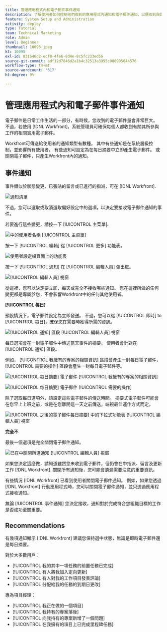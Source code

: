 ```yaml
---
title: 管理應用程式內和電子郵件事件通知
description: 了解使用者如何控制他們收到的應用程式內通知和電子郵件通知，以便收到與其工作相關、有用的電子郵件。
feature: System Setup and Administration
activity: deploy
type: Tutorial
team: Technical Marketing
role: Admin
level: Beginner
thumbnail: 10095.jpeg
kt: 10095
exl-id: 831646d2-ecf8-4fe6-8d4e-8c5fc233ed56
source-git-commit: adf12d7846d2a1b4c32513a3955c080905044576
workflow-type: tm+mt
source-wordcount: '617'
ht-degree: 9%

---
```


# 管理應用程式內和電子郵件事件通知

電子郵件是日常工作生活的一部分，有時候，您收到的電子郵件量會非常巨大。 不過，若使用 [!DNL Workfront]，系統管理員可確保每個人都收到有關其所參與工作的相關實用電子郵件。

Workfront可傳送給使用者的通知類型有數種。 其中有些通知是在系統層級控制，並影響所有使用者。 有些通知可設定為在每日摘要中立即產生電子郵件。 或關閉電子郵件，只產生Workfront內的通知。

## 事件通知

事件類似於狀態變更、已張貼的留言或已進行的指派，可在 [!DNL Workfront].

![通知清單](assets/admin-fund-user-notifications-01.png)

不過，您可以選取或取消選取偏好設定中的選項，以決定要接收電子郵件通知的事件。

若要進行這些變更，請按一下 [!UICONTROL 主菜單].

![中的使用者名稱 [!UICONTROL 主菜單]](assets/admin-fund-user-notifications-02.png)

按一下 [!UICONTROL 編輯] 從 [!UICONTROL 更多] 功能表。

![使用者設定檔頁面上的功能表](assets/admin-fund-user-notifications-03.png)

按一下 [!UICONTROL 通知] 在 [!UICONTROL 編輯人員] 彈出框。

![[!UICONTROL 編輯人員] 視窗](assets/admin-fund-user-notifications-04.png)

從這裡，您可以決定要立即、每天或完全不接收哪些通知。 您在這裡所做的任何變更都是專屬於您，不會影響Workfront中的任何其他使用者。

**[!UICONTROL 每日]**

預設情況下，電子郵件設定為立即發送。 不過，您可以從 [!UICONTROL 即時] to [!UICONTROL 每日]，確保您在需要時獲得所需的資訊。

![[!UICONTROL 通知] 區段 [!UICONTROL 編輯人員] 視窗](assets/admin-fund-user-notifications-05.png)

每日選項會在一封電子郵件中傳送當天事件的摘要。 使用者會針對在 [!UICONTROL 通知] 區段。

例如， [!UICONTROL 我擁有的專案的相關資訊] 區段會產生一封每日電子郵件， [!UICONTROL 需要的操作] 區段會產生一封每日電子郵件等。

![[!UICONTROL 每日摘要] 電子郵件 [!UICONTROL 我擁有的專案的相關資訊]](assets/admin-fund-user-notifications-06.png)

![[!UICONTROL 每日摘要] 電子郵件 [!UICONTROL 需要的操作]](assets/admin-fund-user-notifications-07.png)

除了選取每日選項外，請設定這些電子郵件的傳送時間。 摘要式電子郵件可能會在您早上上班之前，或是在您離開這一天之前傳送，端視最佳運作方式而定。

![[!UICONTROL 之後的電子郵件每日摘要] 中的下拉式功能表 [!UICONTROL 編輯人員] 視窗](assets/admin-fund-user-notifications-08.png)

**完全不**

最後一個選項是完全關閉電子郵件通知。

![已在中關閉所選通知 [!UICONTROL 編輯人員] 視窗](assets/admin-fund-user-notifications-09.png)

如果您決定這麼做，請知道雖然您未收到電子郵件，但仍會在中指派、留言及更新工作 [!DNL Workfront]. 關閉所有通知後，您可能會遺漏需要注意的重要資訊。

有些情況 [!DNL Workfront] 已看到使用者關閉電子郵件通知。 例如，如果您透過 [!DNL Workfront] 行動應用程式時，您可以關閉電子郵件通知，並只透過應用程式接收通知。

無論 [!UICONTROL 事件通知] 您決定接收，通知對於完成符合您組織目標的工作是否成功至關重要。


## Recommendations

有幾項通知顯示 [!DNL Workfront] 建議您保持選中狀態，無論是即時電子郵件還是每日摘要。

對於大多數用戶：

* [!UICONTROL 我的其中一項任務的前置任務已完成]
* [!UICONTROL 有人將我加入定向更新]
* [!UICONTROL 有人對我的工作項目發表評論]
* [!UICONTROL 分配給我的任務的到期日更改]


專為項目經理：

* [!UICONTROL 我正在做的一個項目]
* [!UICONTROL 我持有的專案落後]
* [!UICONTROL 向我持有的專案新增了一個問題]
* [!UICONTROL 在我擁有的項目上已完成里程碑任務]


<!---
learn more URLs
Email notifications
guide: manage your notifications
--->
